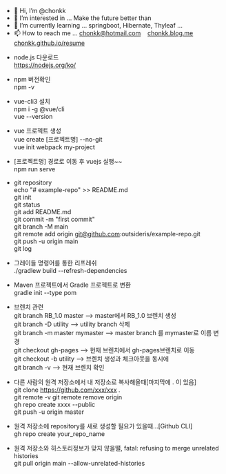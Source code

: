 - 👋 Hi, I’m @chonkk
- 👀 I’m interested in ... Make the future better than
- 🌱 I’m currently learning ... springboot, Hibernate, Thyleaf ...
- 📫 How to reach me ... chonkk@hotmail.com &nbsp;&nbsp;  [chonkk.blog.me](https://chonkk.blog.me)  &nbsp;&nbsp; [chonkk.github.io/resume](https://chonkk.github.io/resume)

<!---
chonkk/chonkk is a ✨ special ✨ repository because its `README.md` (this file) appears on your GitHub profile.
You can click the Preview link to take a look at your changes.
--->
- node.js 다운로드<br/>
https://nodejs.org/ko/ 

- npm 버전확인<br/>
npm -v

- vue-cli3 설치<br/>
npm i -g @vue/cli <br/>
vue --version

- vue 프로젝트 생성<br/>
vue create [프로젝트명] --no-git <br/>
vue init webpack my-project

- [프로젝트명] 경로로 이동 후 vuejs 실행~~<br/>
npm run serve

- git repository <br/>
echo "# example-repo" >> README.md<br/>
git init<br/>
git status<br/>
git add README.md<br/>
git commit -m "first commit"<br/>
git branch -M main<br/>
git remote add origin git@github.com:outsideris/example-repo.git<br/>
git push -u origin main<br/>
git log

- 그레이들 명령어를 통한 리프레쉬<br/>
./gradlew build --refresh-dependencies
- Maven 프로젝트에서 Gradle 프로젝트로 변환<br/>
 gradle init --type pom
- 브렌치 관련<br/>
git branch RB_1.0 master  --> master에서 RB_1.0 브렌치 생성<br/>
git branch -D utility  --> utility branch 삭제<br/>
git branch -m master mymaster  --> master branch 를 mymaster로 이름 변경<br/>
git checkout gh-pages  --> 현재 브렌치에서 gh-pages브렌치로 이동<br/>
git checkout -b utility  --> 브렌치 생성과 체크아웃을 동시에 <br/>
git branch -v --> 현재 브렌치 확인<br/>
- 다른 사람의 원격 저장소에서 내 저장소로 복사해올때[마지막에 . 이 있음]<br/>
git clone https://github.com/xxx/xxx .<br/>
git remote -v
git remote remove origin<br/>
gh repo create xxxx --public<br/>
git push -u origin master

- 원격 저장소에 repository를 새로 생성할 필요가 있을때...[Github CLI]<br/>
gh repo create your_repo_name
- 원격 저장소와 히스토리정보가 맞지 않을땔, fatal: refusing to merge unrelated histories<br/>
git pull origin main --allow-unrelated-histories
